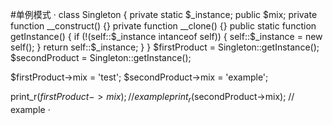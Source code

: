 #单例模式
·
class Singleton
{
  private static $_instance;
  public $mix;
  private function __construct() {}
  private function __clone() {}
  public static function getInstance()
  {
    if (!(self::$_instance intanceof self)) {
      self::$_instance = new self();
    }
    return self::$_instance;
  }
}
$firstProduct = Singleton::getInstance();
$secondProduct = Singleton::getInstance();
 
$firstProduct->mix = 'test';
$secondProduct->mix = 'example';
 
print_r($firstProduct->mix);
// example
print_r($secondProduct->mix);
// example
·

